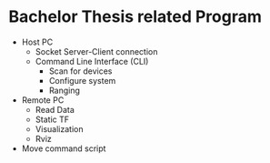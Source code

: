 # Bachelor Thesis related Program
- Host PC
    - Socket Server-Client connection
    - Command Line Interface (CLI)
        - Scan for devices
        - Configure system
        - Ranging
- Remote PC
    - Read Data
    - Static TF
    - Visualization
    - Rviz
- Move command script
